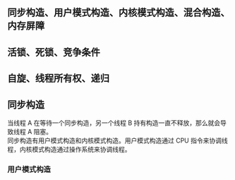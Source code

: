 ## 同步构造、用户模式构造、内核模式构造、混合构造、内存屏障
## 活锁、死锁、竞争条件
## 自旋、线程所有权、递归

## 同步构造
当线程 A 在等待一个同步构造，另一个线程 B 持有构造一直不释放，那么就会导致线程 A 阻塞。  
同步构造有用户模式构造和内核模式构造。用户模式构造通过 CPU 指令来协调线程，内核模式构造通过操作系统来协调线程。
### 用户模式构造

